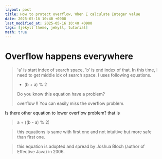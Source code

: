```yaml
---
layout: post
title: How to protect overflow, When I calculate Integer value
date: 2025-05-16 10:40 +0900
last_modified_at: 2025-05-16 10:40 +0900
tags: [jekyll theme, jekyll, tutorial]
math: true
---
```


# Overflow happens everywhere

> 'a' is start index of search space, 'b' is end index of that. In this time, I need to get middle idx of search space.
I uses following equations.
>
>- (b + a) % 2
>
> Do you know this equation have a problem?
>  
> overflow !! You can easily miss the overflow problem.

Is there other equation to lower overflow problem?
that is
> a + ((b - a) % 2)

> this equations is same with first one and not intuitive but more safe than first one.

>this equation is adopted and spread by Joshua Bloch (author of Effective Java) in 2006.
